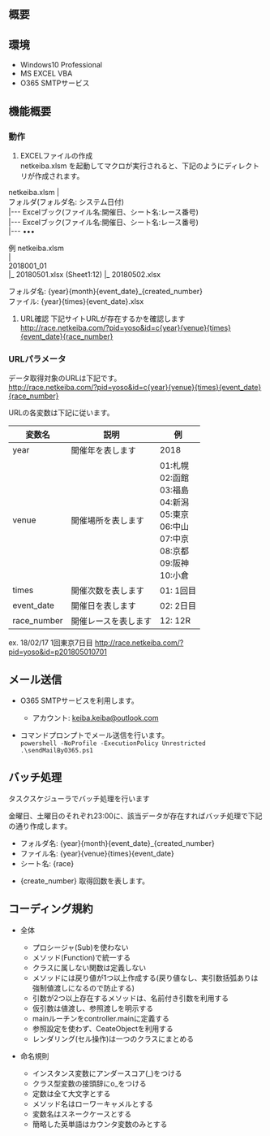 ## 概要

## 環境
- Windows10 Professional
- MS EXCEL VBA
- O365 SMTPサービス

## 機能概要
### 動作

1. EXCELファイルの作成  
netkeiba.xlsm を起動してマクロが実行されると、下記のようにディレクトリが作成されます。  

  netkeiba.xlsm
  |  
  フォルダ(フォルダ名: システム日付)  
    |--- Excelブック(ファイル名:開催日、シート名:レース番号)  
    |--- Excelブック(ファイル名:開催日、シート名:レース番号)  
    |--- ••• 
    
例
  netkeiba.xlsm  
  |  
  2018001_01  
  |_ 20180501.xlsx (Sheet1:12)
  |_ 20180502.xlsx  

フォルダ名: {year}{month}{event_date}_{created_number}  
ファイル: {year}{times}{event_date}.xlsx


1. URL確認
下記サイトURLが存在するかを確認します  
http://race.netkeiba.com/?pid=yoso&id=c{year}{venue}{times}{event_date}{race_number}  

### URLパラメータ

データ取得対象のURLは下記です。  
http://race.netkeiba.com/?pid=yoso&id=c{year}{venue}{times}{event_date}{race_number}

URLの各変数は下記に従います。

| 変数名 | 説明 | 例 |
------|--------|-------| 
| year | 開催年を表します    |   2018    |
| venue | 開催場所を表します |  01:札幌 <br> 02:函館 <br> 03:福島 <br> 04:新潟 <br> 05:東京 <br> 06:中山 <br> 07:中京 <br> 08:京都 <br> 09:阪神 <br> 10:小倉 |
| times | 開催次数を表します | 01: 1回目  |
| event_date | 開催日を表します     | 02: 2日目  |
| race_number | 開催レースを表します  | 12: 12R   |

ex. 18/02/17 1回東京7日目
http://race.netkeiba.com/?pid=yoso&id=p201805010701 

## メール送信
- O365 SMTPサービスを利用します。  
  - アカウント: keiba.keiba@outlook.com  
  
- コマンドプロンプトでメール送信を行います。  
`powershell -NoProfile -ExecutionPolicy Unrestricted .\sendMailByO365.ps1`  

## バッチ処理
タスクスケジューラでバッチ処理を行います

金曜日、土曜日のそれぞれ23:00に、該当データが存在すればバッチ処理で下記の通り作成します。

- フォルダ名: {year}{month}{event_date}_{created_number}
- ファイル名: {year}{venue}{times}{event_date}
- シート名: {race}

* {create_number}
取得回数を表します。

## コーディング規約
- 全体
  - プロシージャ(Sub)を使わない
  - メソッド(Function)で統一する
  - クラスに属しない関数は定義しない
  - メソッドには戻り値が1つ以上作成する(戻り値なし、実引数括弧ありは強制値渡しになるので防止する)
  - 引数が2つ以上存在するメソッドは、名前付き引数を利用する
  - 仮引数は値渡し、参照渡しを明示する
  - mainルーチンをcontroller.mainに定義する
  - 参照設定を使わず、CeateObjectを利用する
  - レンダリング(セル操作)は一つのクラスにまとめる
  
- 命名規則
  - インスタンス変数にアンダースコア(_)をつける
  - クラス型変数の接頭辞にo_をつける
  - 定数は全て大文字とする
  - メソッド名はローワーキャメルとする
  - 変数名はスネークケースとする
  - 簡略した英単語はカウンタ変数のみとする
